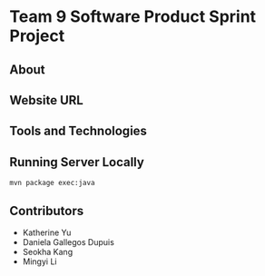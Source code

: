 # Team 9 Software Product Sprint Project

## About


## Website URL


## Tools and Technologies



## Running Server Locally
```
mvn package exec:java
```

## Contributors
- Katherine Yu
- Daniela Gallegos Dupuis
- Seokha Kang
- Mingyi Li




